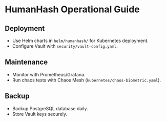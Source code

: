 # HumanHash Operational Guide

## Deployment
- Use Helm charts in `helm/humanhash/` for Kubernetes deployment.
- Configure Vault with `security/vault-config.yaml`.

## Maintenance
- Monitor with Prometheus/Grafana.
- Run chaos tests with Chaos Mesh (`kubernetes/chaos-biometric.yaml`).

## Backup
- Backup PostgreSQL database daily.
- Store Vault keys securely.

